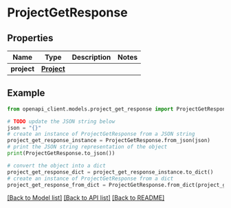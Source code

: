 # ProjectGetResponse


## Properties

Name | Type | Description | Notes
------------ | ------------- | ------------- | -------------
**project** | [**Project**](Project.md) |  | 

## Example

```python
from openapi_client.models.project_get_response import ProjectGetResponse

# TODO update the JSON string below
json = "{}"
# create an instance of ProjectGetResponse from a JSON string
project_get_response_instance = ProjectGetResponse.from_json(json)
# print the JSON string representation of the object
print(ProjectGetResponse.to_json())

# convert the object into a dict
project_get_response_dict = project_get_response_instance.to_dict()
# create an instance of ProjectGetResponse from a dict
project_get_response_from_dict = ProjectGetResponse.from_dict(project_get_response_dict)
```
[[Back to Model list]](../README.md#documentation-for-models) [[Back to API list]](../README.md#documentation-for-api-endpoints) [[Back to README]](../README.md)


